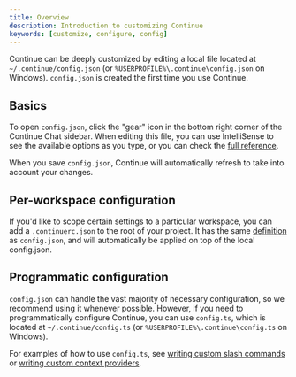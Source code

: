 ```yaml
---
title: Overview
description: Introduction to customizing Continue
keywords: [customize, configure, config]
---
```


Continue can be deeply customized by editing a local file located at `~/.continue/config.json` (or `%USERPROFILE%\.continue\config.json` on Windows). `config.json` is created the first time you use Continue.

## Basics

To open `config.json`, click the "gear" icon in the bottom right corner of the Continue Chat sidebar. When editing this file, you can use IntelliSense to see the available options as you type, or you can check the [full reference](./config.mdx).

When you save `config.json`, Continue will automatically refresh to take into account your changes.

## Per-workspace configuration

If you'd like to scope certain settings to a particular workspace, you can add a `.continuerc.json` to the root of your project. It has the same [definition](./config.mdx) as `config.json`, and will automatically be applied on top of the local config.json.

## Programmatic configuration

`config.json` can handle the vast majority of necessary configuration, so we recommend using it whenever possible. However, if you need to programmatically configure Continue, you can use `config.ts`, which is located at `~/.continue/config.ts` (or `%USERPROFILE%\.continue\config.ts` on Windows).

For examples of how to use `config.ts`, see [writing custom slash commands](./tutorials/build-your-own-slash-command.md#custom-slash-commands) or [writing custom context providers](./tutorials/build-your-own-context-provider.md).
